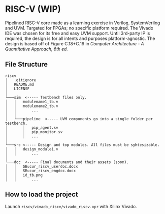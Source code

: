 # RISC-V (WIP)
Pipelined RISC-V core made as a learning exercise in Verilog, SystemVerilog and UVM. Targeted for FPGAs; no specific platform required. The Vivado IDE was chosen for its free and easy UVM support. Until 3rd-party IP is required, the design is for all intents and purposes platform-agnostic.
The design is based off of Figure C.18+C.19 in *Computer Architecture - A Quantitative Approach, 6th ed.*

## File Structure
```
riscv
│   .gitignore
│   README.md
│   LICENSE
│
└───sim  <----- Testbench files only.
│   │   modulename1_tb.v
│   │   modulename2_tb.v
│   │       ...
│   │
│   └───pipeline  <----- UVM components go into a single folder per testbench.
│       │   pip_agent.sv
│       │   pip_monitor.sv
│       │   ...
│   
└───src <----- Design and top modules. All files must be syhtesizable.
│   │   design_module1.v
│   │       ...
│
└───doc  <----- Final documents and their assets (soon).
│   │   SBucur_riscv_userdoc.docx
│   │   SBucur_riscv_engdoc.docx
│   │   id_tb.png
│   │       ...
```

## How to load the project
Launch `riscv/vivado_riscv/vivado_riscv.xpr` with Xilinx Vivado.